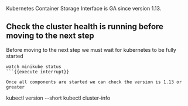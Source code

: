 Kubernetes Container Storage Interface is GA since version 1.13.

## Check the cluster health is running before moving to the next step
Before moving to the next step we must wait for kubernetes to be fully started
```
watch minikube status
```{{execute interrupt}}

Once all components are started we can check the version is 1.13 or greater
```
kubectl version --short
kubectl cluster-info
```{{execute}}